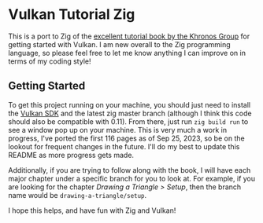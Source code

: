 # Vulkan Tutorial Zig

This is a port to Zig of the [excellent tutorial book by the Khronos Group](https://vulkan-tutorial.com) for getting started with Vulkan. I am new overall to the Zig programming language, so please feel free to let me know anything I can improve on in terms of my coding style!

## Getting Started

To get this project running on your machine, you should just need to install the [Vulkan SDK](https://www.lunarg.com/vulkan-sdk/) and the latest zig master branch (although I think this code should also be compatible with 0.11).
From there, just run `zig build run` to see a window pop up on your machine. This is very much a work in progress, I've ported the first 116 pages as of Sep 25, 2023, so be on the lookout for frequent changes in the future.
I'll do my best to update this README as more progress gets made.

Additionally, if you are trying to follow along with the book, I will have each major chapter under a specific branch for you to look at. For example, if you are looking for the chapter *Drawing a Triangle > Setup*, then the branch name would be `drawing-a-triangle/setup`.

I hope this helps, and have fun with Zig and Vulkan!
